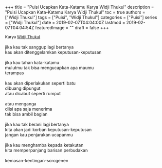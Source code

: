 +++
title = "Puisi Ucapkan Kata-Katamu Karya Widji Thukul"
description = "Puisi Ucapkan Kata-Katamu Karya Widji Thukul"
toc = true
authors = ["Widji Thukul"]
tags = ["Puisi", "Widji Thukul"]
categories = ["Puisi"]
series = ["Widji Thukul"]
date = 2019-02-07T04:04:00Z
lastmod = 2019-02-07T04:04:54Z
featuredImage = ""
draft = false
+++

<div style="text-align: justify;">
<div style="font-size: small;">Karya <a href="/authors/widji-thukul/" target="_blank">Widji Thukul</a></div><br />
jika kau tak sanggup lagi bertanya<br />kau akan ditenggelamkan keputusan-keputusan<br /><br />jika kau tahan kata-katamu<br />mulutmu tak bisa mengucapkan apa maumu<br />terampas<br /><br />kau akan diperlakukan seperti batu<br />dibuang dipungut<br />atau dicabut seperti rumput<br /><br />atau menganga<br />diisi apa saja menerima<br />tak bisa ambil bagian<br /><br />jika kau tak berani lagi bertanya<br />kita akan jadi korban keputusan-keputusan<br />jangan kau penjarakan ucapanmu<br /><br />jika kau menghamba kepada ketakutan<br />kita memperpanjang barisan perbudakan<br /><br />kemasan-kentingan-sorogenen</div>
